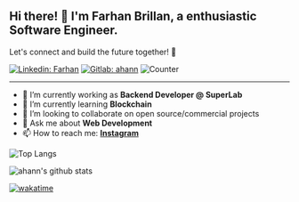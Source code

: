 
## Hi there! 👋 I'm Farhan Brillan, a enthusiastic Software Engineer.

Let's connect and build the future together! 🌟

[![Linkedin: Farhan](https://img.shields.io/badge/-Farhan-blue?style=flat-square&logo=Linkedin&logoColor=white&link=https://www.linkedin.com/in/frhnbrln/)](https://www.linkedin.com/in/frhnbrln/)
[![Gitlab: ahann](https://img.shields.io/badge/-ahann-orange?style=flat-square&logo=Gitlab&logoColor=white&link=https://www.linkedin.com/in/frhnbrln/)](https://gitlab.com/ahann/)
![Counter](https://komarev.com/ghpvc/?username=k1rana)


---

- 🔭 I’m currently working as **Backend Developer @ SuperLab**
- 🌱 I’m currently learning **Blockchain**
- 👯 I’m looking to collaborate on open source/commercial projects
- 💬 Ask me about **Web Development**
- 📫 How to reach me:
  **[Instagram](https://instagram.com/ahann.dev)**


![Top Langs](https://readme-stats.ahann.dev/api/top-langs/?username=k1rana&count_private=true&layout=compact&theme=dark&hide_border=true)

![ahann's github stats](https://readme-stats.ahann.dev/api?username=k1rana&show_icons=true&count_private=true&hide_border=true&theme=dark)

<!-- [![trophy](https://github-profile-trophy.vercel.app/?username=nyannss)](https://github.com/nyannss/github-profile-trophy) -->

[![wakatime](https://readme-stats.ahann.dev/api/wakatime?username=frhnbrln&langs_count=6&theme=dark&layout=compact&hide_border=true)](https://readme-stats.ahann.dev/api/wakatime?username=frhnbrln&langs_count=6&theme=dark&layout=compact&hide_border=true)
